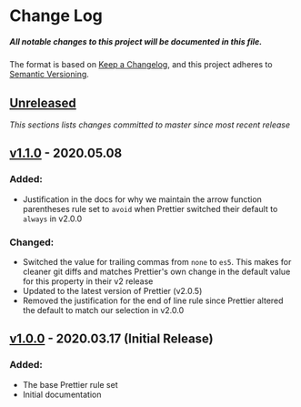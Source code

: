 # Change Log

##### All notable changes to this project will be documented in this file.

The format is based on [Keep a Changelog](https://keepachangelog.com/en/1.0.0/),
and this project adheres to [Semantic Versioning](https://semver.org/spec/v2.0.0.html).

## [Unreleased](https://github.com/IIP-Design/prettier-config/compare/v1.0.0...HEAD)

_This sections lists changes committed to master since most recent release_

## [v1.1.0](https://github.com/IIP-Design/prettier-config/compare/v1.0.0...v1.1.0) - 2020.05.08

### Added:

- Justification in the docs for why we maintain the arrow function parentheses rule set to `avoid` when Prettier switched their default to `always` in v2.0.0

### Changed:

- Switched the value for trailing commas from `none` to `es5`. This makes for cleaner git diffs and matches Prettier's own change in the default value for this property in their v2 release
- Updated to the latest version of Prettier (v2.0.5)
- Removed the justification for the end of line rule since Prettier altered the default to match our selection in v2.0.0

## [v1.0.0](https://github.com/IIP-Design/prettier-config/releases/tag/v1.0.0) - 2020.03.17 (Initial Release)

### Added:

- The base Prettier rule set
- Initial documentation
